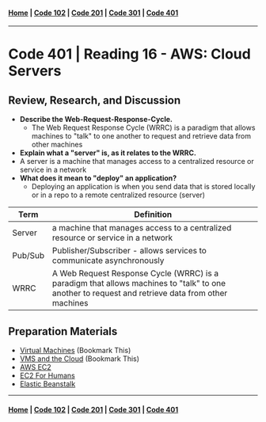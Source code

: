 #### [Home](../README.md) | [Code 102](../102main.md) | [Code 201](../201main.md) | [Code 301](../301main.md) | [Code 401](../401main.md)

---

# Code 401 | Reading 16 - AWS: Cloud Servers

## Review, Research, and Discussion

-   **Describe the Web-Request-Response-Cycle.**
    -   The Web Request Response Cycle (WRRC) is a paradigm that allows machines to "talk" to one another to request and retrieve data from other machines
-   **Explain what a "server" is, as it relates to the WRRC.**
-   A server is a machine that manages access to a centralized resource or service in a network
-   **What does it mean to "deploy" an application?**
    -   Deploying an application is when you send data that is stored locally or in a repo to a remote centralized resource (server)

| Term    | Definition                                                                                                                                       |
| ------- | ------------------------------------------------------------------------------------------------------------------------------------------------ |
| Server  | a machine that manages access to a centralized resource or service in a network                                                                  |
| Pub/Sub | Publisher/Subscriber - allows services to communicate asynchronously                                                                             |
| WRRC    | A Web Request Response Cycle (WRRC) is a paradigm that allows machines to "talk" to one another to request and retrieve data from other machines |

## Preparation Materials

-   [Virtual Machines](https://www.youtube.com/watch?v=yIVXjl4SwVo) (Bookmark This)
-   [VMS and the Cloud](https://www.youtube.com/watch?v=l0DfHUWMjsU) (Bookmark This)
-   [AWS EC2](https://aws.amazon.com/ec2/)
-   [EC2 For Humans](https://www.youtube.com/watch?v=lZMkgOMYYIg)
-   [Elastic Beanstalk](https://www.youtube.com/watch?v=SrwxAScdyT0)

---

#### [Home](../README.md) | [Code 102](../102main.md) | [Code 201](../201main.md) | [Code 301](../301main.md) | [Code 401](../401main.md)
